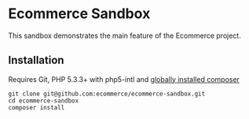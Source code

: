 # Ecommerce Sandbox

This sandbox demonstrates the main feature of the Ecommerce project.

## Installation

Requires Git, PHP 5.3.3+ with php5-intl and [globally installed composer](http://getcomposer.org/doc/00-intro.md#globally)

    git clone git@github.com:ecommerce/ecommerce-sandbox.git
    cd ecommerce-sandbox
    composer install
    